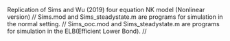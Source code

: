 Replication of Sims and Wu (2019) four equation NK model (Nonlinear version) //
Sims.mod and Sims_steadystate.m are programs for simulation in the normal setting. //
Sims_ooc.mod and Sims_steadystate.m are programs for simulation in the ELB(Efficient Lower Bond). //
